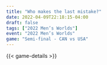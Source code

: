 ```yaml
---
title: "Who makes the last mistake?"
date: 2022-04-09T22:18:15-04:00
draft: false
tags: ["2022 Men’s Worlds"]
event: "2022 Men’s Worlds"
game: "Semi-final - CAN vs USA"
---
```

{{< game-details >}}
<!--more-->

